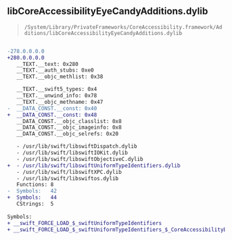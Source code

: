 ## libCoreAccessibilityEyeCandyAdditions.dylib

> `/System/Library/PrivateFrameworks/CoreAccessibility.framework/Additions/libCoreAccessibilityEyeCandyAdditions.dylib`

```diff

-278.0.0.0.0
+280.0.0.0.0
   __TEXT.__text: 0x280
   __TEXT.__auth_stubs: 0xe0
   __TEXT.__objc_methlist: 0x38

   __TEXT.__swift5_types: 0x4
   __TEXT.__unwind_info: 0x78
   __TEXT.__objc_methname: 0x47
-  __DATA_CONST.__const: 0x40
+  __DATA_CONST.__const: 0x48
   __DATA_CONST.__objc_classlist: 0x8
   __DATA_CONST.__objc_imageinfo: 0x8
   __DATA_CONST.__objc_selrefs: 0x20

   - /usr/lib/swift/libswiftDispatch.dylib
   - /usr/lib/swift/libswiftIOKit.dylib
   - /usr/lib/swift/libswiftObjectiveC.dylib
+  - /usr/lib/swift/libswiftUniformTypeIdentifiers.dylib
   - /usr/lib/swift/libswiftXPC.dylib
   - /usr/lib/swift/libswiftos.dylib
   Functions: 8
-  Symbols:   42
+  Symbols:   44
   CStrings:  5
 
Symbols:
+ __swift_FORCE_LOAD_$_swiftUniformTypeIdentifiers
+ __swift_FORCE_LOAD_$_swiftUniformTypeIdentifiers_$_CoreAccessibilityEyeCandyAdditions

```

